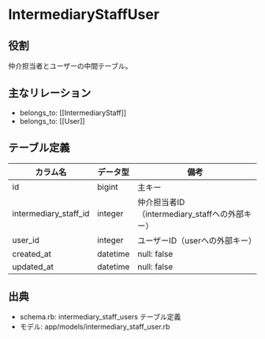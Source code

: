 # IntermediaryStaffUser

## 役割
仲介担当者とユーザーの中間テーブル。

## 主なリレーション
- belongs_to: [[IntermediaryStaff]]
- belongs_to: [[User]]

## テーブル定義

| カラム名 | データ型 | 備考 |
|---|---|---|
| id | bigint | 主キー |
| intermediary_staff_id | integer | 仲介担当者ID（intermediary_staffへの外部キー） |
| user_id | integer | ユーザーID（userへの外部キー） |
| created_at | datetime | null: false |
| updated_at | datetime | null: false |

## 出典
- schema.rb: intermediary_staff_users テーブル定義
- モデル: app/models/intermediary_staff_user.rb 